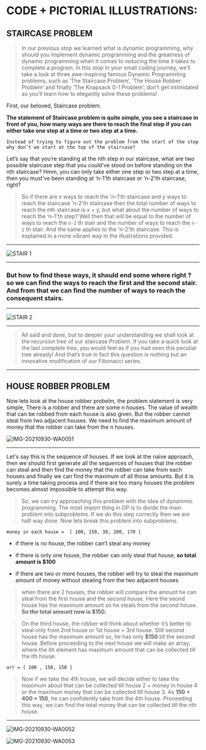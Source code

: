 # CODE + PICTORIAL ILLUSTRATIONS:

<h2> STAIRCASE PROBLEM </h2>

> In our previous stop we learned what is dynamic programming, why should you implement dynamic programming and the greatness of dynamic programming when it comes to reducing the time it takes to complete a program. In this stop in your small coding journey, we’ll take a look at three awe-inspiring famous Dynamic Programming problems, such as ‘The Staircase Problem’, ‘The House Robber Problem’ and finally ‘The Knapsack 0-1 Problem’, don’t get intimidated as you’ll learn how to elegantly solve these problems!

First, our beloved, Staircase problem.

**The statement of Staircase problem is quite simple, you see a staircase in front of you, how many ways are there to reach the final step if you can either take one step at a time or two step at a time.**

`Instead of trying to figure out the problem from the start of the step why don’t we start at the top of the staircase?`

Let’s say that you’re standing at the nth step in our staircase, what are two possible staircase step that you could’ve stood on before standing on the nth staircase? Hmm, you can only take either one step or two step at a time, then you must’ve been standing at ‘n-1’th staircase or ‘n-2’th staircase, right?

> So if there are x ways to reach the ‘n-1’th staircase and y ways to reach the staircase ‘n-2’th staircase then the total number of ways to reach the nth staircase is x + y, but what about the number of ways to reach the ‘n-1’th step? Well then that will be equal to the number of ways to reach the `n-2` th stair and the number of ways to reach the `n-2` th stair. And the same applies to the ‘n-2’th staircase. This is explained in a more vibrant way in the illustrations provided.

<hr>

![STAIR 1](https://user-images.githubusercontent.com/77975418/135498839-8341034f-db88-4ad9-8a4b-ae4b4f25aa90.jpg)

<hr>

<h3> But how to find these ways, it should end some where right ? so we can find the ways to reach the first and the second stair. And from that we can find the number of ways to reach the consequent stairs. </h3>

<hr>


![STAIR 2](https://user-images.githubusercontent.com/77975418/135498851-db79227e-7a02-4b61-b35a-2fdbfbb1bc5a.jpg)

<hr>


> All said and done, but to deeper your understanding we shall look at the recursion tree of our staircase Problem. If you take a quick look at the last complete tree, you would feel as if you had seen this peculiar tree already! And that’s true in fact this question is nothing but an innovative modification of our Fibonacci series.

<hr>


<h2> HOUSE ROBBER PROBLEM </h2>
  
Now lets look at the house robber probelm, the problem statement is very simple, There is a robber and there are some n houses. The value of wealth that can be robbed from each house is also given. But the robber cannot steal from two adjacent houses. We need to find the maximum amount of money that the robber can take from the n houses.





![IMG-20210930-WA0051](https://user-images.githubusercontent.com/77975418/135498885-3b639002-ba92-4704-98b3-2a9389e2c9d6.jpg)

<hr>


Let's say this is the sequence of houses. If we look at the naive approach, then we should first generate all the sequences of houses that the robber can steal and then find the money that the robber can take from each houses and finally we can find the maximum of all those amounts. But it is surely a time taking process and if there are too many houses the problem becomes almost impossible to attempt this way.

> So, we can try approaching this problem with the idea of dynammic programming. The most import thing in DP is to divide the main problem into subproblems. If we do this step correctly then we are half way done. Now lets break this problem into subproblems. 

`money in each house =  [ 100, 150, 30, 200, 170 ]`

- if there is no house, the robber can’t steal any money

- if there is only one house, the robber can only steal that house, **so total amount is $100**

- if there are two or more houses, the robber will try to steal the maximum amount of money without stealing from the two adjacent houses 

> when there are 2 houses, the robber will compare the amount he can steal from the first house and the second house. Here the seond house has the maximum amount so he steals from the second house. **So the total amount now is $150.**

> On the third house, the robber will think about whether it’s better to steal only from 2nd house or 1st  house + 3rd house. Still second house has the maximum amount so, he has only **$150** till the second house.  Before proceeding to the next house we will make an array, where the ith element has maximum amount that can be collected till the ith house.

`arr = [ 100 , 150, 150 ]`

> Now if we take the 4th house, we will decide either to take the maximum about that can be collected till house 2 + money in house 4 or the maximum money that can be collected till house 3. As **150 + 400 > 150**, he can confidently take from the 4th house. Proceeding this way, we can find the total money that can be collected till the nth house.

<hr> 

![IMG-20210930-WA0052](https://user-images.githubusercontent.com/77975418/135498891-63781f70-b415-45bc-a97a-19654d0e76ec.jpg)


![IMG-20210930-WA0053](https://user-images.githubusercontent.com/77975418/135498892-6bb3ad9d-ca9a-44df-bb77-c865b1704772.jpg)

